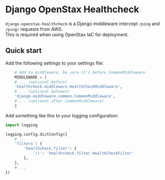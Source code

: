 # Django OpenStax Healthcheck

`django-openstax-healthcheck` is a Django middleware intercept `/ping` and `/ping/` requests from AWS.\
This is required when using OpenStax IaC for deployment.


## Quick start

Add the following settings to your settings file:
```python
    # Add to middleware, be sure it's before CommonMiddleware
    MIDDLEWARE = [
    # ... (optional before)
    'healthcheck.middleware.HealthCheckMiddleware',
    # ... (optional between)
    'django.middleware.common.CommonMiddleware',
    # ... (optional after CommonMiddleware)
    ]
```

Add something like this to your logging configuration:
```python
import logging 

logging.config.dictConfig({    
    # ...
    'filters': {
        'healthcheck_filter': {
            '()': 'healthcheck.filter.HealthCheckFilter'
        },
    },
    # ...
})
```
